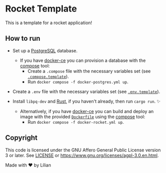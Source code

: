 # Rocket Template

This is a template for a rocket application!

## How to run

- Set up a [PostgreSQL](https://www.postgresql.org/) database.
    - If you have [docker-ce](https://docs.docker.com/engine/install/) you can provision a database with the [compose](https://github.com/docker/compose) tool:
        - Create a `.compose` file with the necessary variables set (see [`.compose.template`](.compose.template)).
        - Run `docker compose -f docker-postgres.yml up`.


- Create a `.env` file with the necessary variables set (see [`.env.template`](.env.template)).

- Install `libpq-dev` and [Rust](https://www.rust-lang.org/tools/install), if you haven't already, then run `cargo run`. :sparkles:
    - Alternatively, if you have [docker-ce](https://docs.docker.com/engine/install/) you can build and deploy an image with the provided [`Dockerfile`](Dockerfile) using the [compose](https://github.com/docker/compose) tool:
        - Run `docker compose -f docker-rocket.yml up`.

## Copyright

This code is licensed under the GNU Affero General Public License version 3 or later. See [LICENSE](LICENSE) or https://www.gnu.org/licenses/agpl-3.0.en.html.

Made with :heart: by Lílian
